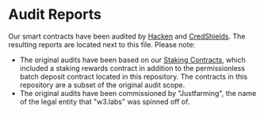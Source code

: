 # Audit Reports

Our smart contracts have been audited by [Hacken](https://hacken.io/) and [CredShields](https://www.credshields.com/). The resulting reports are located next to this file. Please note:

- The original audits have been based on our [Staking Contracts](https://github.com/w3labsxyz/ethereum-staking-contracts), which included a staking rewards contract in addition to the permissionless batch deposit contract located in this repository. The contracts in this repository are a subset of the original audit scope.
- The original audits have been commissioned by "Justfarming", the name of the legal entity that "w3.labs" was spinned off of.